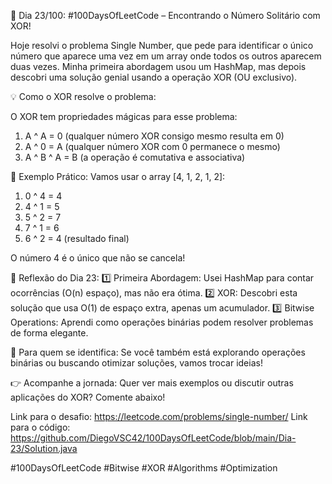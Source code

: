 🚀 Dia 23/100: #100DaysOfLeetCode – Encontrando o Número Solitário com XOR!

Hoje resolvi o problema Single Number, que pede para identificar o único número que aparece uma vez em um array onde todos os outros aparecem duas vezes. Minha primeira abordagem usou um HashMap, mas depois descobri uma solução genial usando a operação XOR (OU exclusivo).

💡 Como o XOR resolve o problema:

O XOR tem propriedades mágicas para esse problema:

1. A ^ A = 0 (qualquer número XOR consigo mesmo resulta em 0)
2. A ^ 0 = A (qualquer número XOR com 0 permanece o mesmo)
3. A ^ B ^ A = B (a operação é comutativa e associativa)

🌟 Exemplo Prático:
Vamos usar o array [4, 1, 2, 1, 2]:

1. 0 ^ 4 = 4
2. 4 ^ 1 = 5
3. 5 ^ 2 = 7
4. 7 ^ 1 = 6
5. 6 ^ 2 = 4 (resultado final)

O número 4 é o único que não se cancela!

🌟 Reflexão do Dia 23:
1️⃣ Primeira Abordagem: Usei HashMap para contar ocorrências (O(n) espaço), mas não era ótima.
2️⃣ XOR: Descobri esta solução que usa O(1) de espaço extra, apenas um acumulador.
3️⃣ Bitwise Operations: Aprendi como operações binárias podem resolver problemas de forma elegante.

📌 Para quem se identifica:
Se você também está explorando operações binárias ou buscando otimizar soluções, vamos trocar ideias!

👉 Acompanhe a jornada:
Quer ver mais exemplos ou discutir outras aplicações do XOR? Comente abaixo!

Link para o desafio: https://leetcode.com/problems/single-number/
Link para o código: https://github.com/DiegoVSC42/100DaysOfLeetCode/blob/main/Dia-23/Solution.java

#100DaysOfLeetCode #Bitwise #XOR #Algorithms #Optimization
